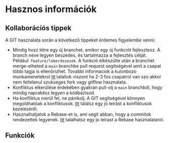 # Hasznos információk

## Kollaborációs tippek

A GIT használata során a következő tippeket érdemes figyelembe venni:

- Mindig hozz létre egy új branchet, amikor egy új funkciót fejlesztesz. A branch neve legyen beszédes, és tartalmazza a fejlesztés célját. Például: `feature/lekerdezesek`. A funkció elkészülte után a branchet merge-elheted a `main` branchbe pull request segítségével amit a csapat többi tagja is ellenőrizhet. Tovabbi informaciok a kulonbozo munkamenetekrol [itt](https://www.atlassian.com/git/tutorials/comparing-workflows) talaltok viszont ha 2-3 fos csapatrol van szo akkor nem feltelenul szukseges fork vagy gitflow hasznalata.
- Konfliktus elkerülése érdekében gyakran pull-olj a `main` branchből, hogy mindig naprakész legyen a kódbázisod. 
- Ha konfliktus merül fel, ne pánikolj. A GIT segítségével könnyen megoldhatóak a konfliktusok. [Itt](https://www.atlassian.com/git/tutorials/using-branches/merge-conflicts) találsz egy jó leírást a konfliktusok kezeléséről. 
- Hasznalhatjatok a Rebase-et is, ami segit abban, hogy a commitok rendezettek legyenek. [Itt](https://www.atlassian.com/git/tutorials/rewriting-history/git-rebase) talalhatsz egy jo leirast a Rebase hasznalatarol.

## Funkciók



